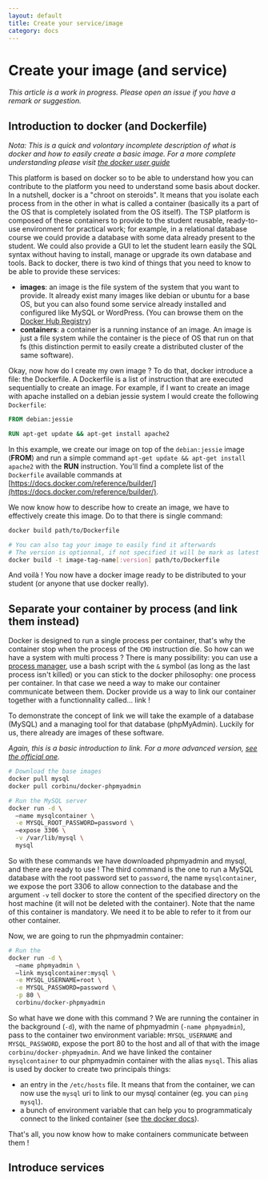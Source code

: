 ```yaml
---
layout: default
title: Create your service/image
category: docs
---
```


# Create your image (and service)
_This article is a work in progress. Please open an issue if you have a remark or
suggestion._

## Introduction to docker (and Dockerfile)

_Nota: This is a quick and volontary incomplete description of what is docker and
how to easily create a basic image. For a more complete understanding please visit
[the docker user guide](https://docs.docker.com/userguide/)_

This platform is based on docker so to be able to understand how you can contribute
to the platform you need to understand some basis about docker.
In a nutshell, docker is a "chroot on steroids". It means that you isolate each
process from in the other in what is called a container (basically its a part of
the OS that is completely isolated from the OS itself).
The TSP platform is composed of these containers to provide to the student reusable,
ready-to-use environment for practical work; for example, in a relational database
course we could provide a database with some data already present to the student.
We could also provide a GUI to let the student learn easily the SQL syntax without
having to install, manage or upgrade its own database and tools.
Back to docker, there is two kind of things that you need to know to be able to
provide these services:

* **images**: an image is the file system of the system that you want to provide.
  It already exist many images like debian or ubuntu for a base OS, but you can
  also found some service already installed and configured like MySQL or WordPress.
  (You can browse them on the [Docker Hub Registry](https://registry.hub.docker.com/))
* **containers**: a container is a running instance of an image. An image is just
  a file system while the container is the piece of OS that run on that fs (this
  distinction permit to easily create a distributed cluster of the same software).

Okay, now how do I create my own image ? To do that, docker introduce a file: the
Dockerfile.
A Dockerfile is a list of instruction that are executed sequentially to create
an image. For example, if I want to create an image with apache installed on a
debian jessie system I would create the following `Dockerfile`:

```Dockerfile
FROM debian:jessie

RUN apt-get update && apt-get install apache2
```

In this example, we create our image on top of the `debian:jessie` image (**FROM**)
and run a simple command `apt-get update && apt-get install apache2` with the
**RUN** instruction. You'll find a complete list of the `Dockerfile` available
commands at [https://docs.docker.com/reference/builder/](https://docs.docker.com/reference/builder/).

We now know how to describe how to create an image, we have to effectively create
this image. Do to that there is single command:

```sh
docker build path/to/Dockerfile

# You can also tag your image to easily find it afterwards
# The version is optionnal, if not specified it will be mark as latest
docker build -t image-tag-name[:version] path/to/Dockerfile
```

And voilà ! You now have a docker image ready to be distributed to your student
(or anyone that use docker really).

## Separate your container by process (and link them instead)

Docker is designed to run a single process per container, that's why the container
stop when the process of the `CMD` instruction die. So how can we have a system
with multi process ? There is many possibility: you can use a [process manager](http://ddollar.github.io/foreman/),
use a bash script with the `&` symbol (as long as the last process isn't killed)
or you can stick to the docker philosophy: one process per container. In that
case we need a way to make our container communicate between them. Docker provide
us a way to link our container together with a functionnality called… link !

To demonstrate the concept of link we will take the example of a database (MySQL)
and a managing tool for that database (phpMyAdmin). Luckily for us, there already
are images of these software.

_Again, this is a basic introduction to link. For a more advanced version,
[see the official one](https://docs.docker.com/userguide/dockerlinks/)._

```sh
# Download the base images
docker pull mysql
docker pull corbinu/docker-phpmyadmin

# Run the MySQL server
docker run -d \
  –name mysqlcontainer \
  -e MYSQL_ROOT_PASSWORD=password \
  –expose 3306 \
  -v /var/lib/mysql \
  mysql
```

So with these commands we have downloaded phpmyadmin and mysql, and there are
ready to use ! The third command is the one to run a MySQL database with the root
password set to `password`, the name `mysqlcontainer`, we expose the port 3306 to allow
connection to the database and the argument `-v` tell docker to store the content
of the specified directory on the host machine (it will not be deleted with the
container).
Note that the name of this container is mandatory. We need it to be able to refer
to it from our other container.

Now, we are going to run the phpmyadmin container:

```sh
# Run the
docker run -d \
  –name phpmyadmin \
  –link mysqlcontainer:mysql \
  -e MYSQL_USERNAME=root \
  -e MYSQL_PASSWORD=password \
  -p 80 \
  corbinu/docker-phpmyadmin
```

So what have we done with this command ? We are running the container in the
background (`-d`), with the name of phpmyadmin (`-name phpmyadmin`), pass to the
container two environment variable: `MYSQL_USERNAME` and `MYSQL_PASSWORD`, expose
the port 80 to the host and all of that with the image `corbinu/docker-phpmyadmin`.
And we have linked the container `mysqlcontainer` to our phpmyadmin container with
the alias `mysql`. This alias is used by docker to create two principals things:

* an entry in the `/etc/hosts` file. It means that from the container, we can now
  use the `mysql` uri to link to our mysql container (eg. you can `ping mysql`).
* a bunch of environment variable that can help you to programmaticaly connect to
  the linked container (see [the docker docs](https://docs.docker.com/userguide/dockerlinks/#environment-variables)).

That's all, you now know how to make containers communicate between them !

## Introduce services
